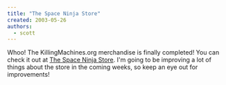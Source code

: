 ```yaml
---
title: "The Space Ninja Store"
created: 2003-05-26
authors: 
  - scott
---
```


Whoo! The KillingMachines.org merchandise is finally completed! You can check it out at [The Space Ninja Store](http://store.spaceninja.com/). I'm going to be improving a lot of things about the store in the coming weeks, so keep an eye out for improvements!
